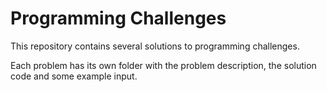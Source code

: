 # Programming Challenges

This repository contains several solutions to programming challenges.

Each problem has its own folder with the problem description, the solution code and some example input.
